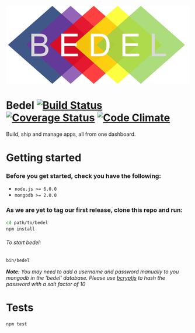 ![Logo](client/assets/img/Bedel_Logo_1.png)
# Bedel [![Build Status](https://travis-ci.org/Gum-Joe/bedel.svg?branch=master)](https://travis-ci.org/Gum-Joe/bedel) [![Coverage Status](https://coveralls.io/repos/github/Gum-Joe/bedel/badge.svg?branch=master)](https://coveralls.io/github/Gum-Joe/bedel?branch=master) [![Code Climate](https://codeclimate.com/github/Gum-Joe/bedel/badges/gpa.svg)](https://codeclimate.com/github/Gum-Joe/bedel)
Build, ship and manage apps, all from one dashboard.

# Getting started
### Before you get started, check you have the following:
- `node.js >= 6.0.0`
- `mongodb >= 2.0.0`

### As we are yet to tag our first release, clone this repo and run:
```bash
cd path/to/bedel
npm install
```
###### To start bedel:
```bash
bin/bedel
```
***Note:*** *You may need to add a username and password manually to you mongodb in the 'bedel' database. Please use [bcryptjs](https://github.com/dcodeIO/bcrypt.js) to hash the password with a salt factor of 10*

# Tests
```bash
npm test
```
